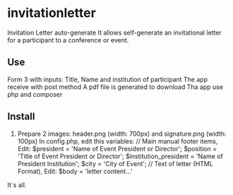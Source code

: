 # invitationletter
Invitation Letter auto-generate
It allows self-generate an invitational letter for a participant to a conference or event.
## Use
Form 3 with inputs: Title, Name and institution of participant
The app receive with post method
A pdf file is generated to download
Tha app use php and composer

## Install
1. Prepare 2 images: header.png (width: 700px) and signature.png (width: 100px)
In config.php, edit this variables:
// Main manual footer items, Edit:
$president = 'Name of Event President or Director';
$position = 'Title of Event President or Director';
$institution_president = 'Name of President Institution';
$city = 'City of Event';
// Text of letter (HTML Format), Edit:
$body = 'letter content...'

It´s all.


